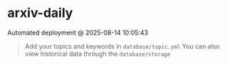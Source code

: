 # arxiv-daily
 Automated deployment @ 2025-08-14 10:05:43
> Add your topics and keywords in `database/topic.yml` 
> You can also view historical data through the `database/storage` 

